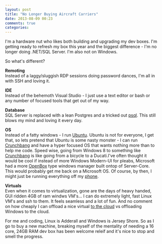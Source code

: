 ```yaml
---
layout: post
title: "No Longer Buying Aircraft Carriers"
date: 2013-08-09 00:23
comments: true
categories: 
---
```

I'm a hardware nut who likes both building and upgrading my dev boxes. I'm getting ready to refresh my box this year and the biggest difference - I'm no longer doing .NET/SQL Server. I'm also not on Windows.  
  
So what's different?  
  
**Remoting**  
Instead of a laggy/sluggish RDP sessions doing password dances, I'm all in with SSH and loving it.  
  
**IDE**  
Instead of the behemoth Visual Studio - I just use a text editor or bash or any number of focused tools that get out of my way.  

**Database**  
SQL Server is replaced with a lean Postgres and a tricked out [psql][1]. This still blows my mind and loving it every day.  

**OS**  
Instead of a fatty windows - I run [Ubuntu][5]. Ubuntu is not for everyone, I get that, so lets pretend that Ubuntu is some nasty monster - I can run [Crunchbang][4] and have a hyper focused OS that wants nothing more than to help me code. Speed wise, going from Windows 8 to something like [Crunchbang][4] is like going from a bicycle to a Ducati.I've often thought it would be cool if instead of more Windows Modern-UI for pleabs, Microsoft had a more [OpenBox][3] type windows manager built ontop of Server-Core. This would probably get me back on a Microsoft OS. Of course, by then, I might just be running everything off my [phone][6].
  
**Virtuals**  
Even when it comes to virtualization, gone are the days of heavy handed, GUI ridden 4GB of ram windws VM's... I can do extremely light, fast Linux VM's and ssh to them. It feels seamless and a lot of fun. And no comment on how cheaply I can offload a nice virtual [to the cloud][2] vs offloading Windows to the cloud.
  
For me and coding, Linux is Adderall and Windows is Jersey Shore. So as I go to buy a new machine, breaking myself of the mentality of needing a 16 core, 24GB RAM dev box has been welcome releif and it's nice to stop and smell the progress.  

[1]: http://www.craigkerstiens.com/2013/02/21/more-out-of-psql/
[2]: http://digitalocean.com
[3]: http://openbox.org/
[4]: http://crunchbang.org/
[5]: http://www.ubuntu.com/
[6]: http://www.indiegogo.com/projects/ubuntu-edge